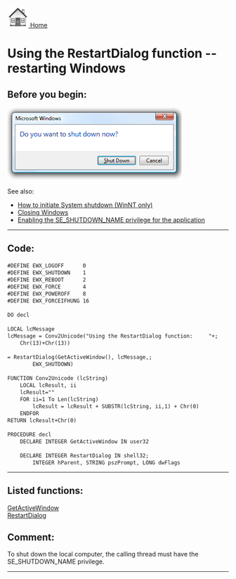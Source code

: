 [<img src="../images/home.png"> Home ](https://github.com/VFPX/Win32API)  

# Using the RestartDialog function -- restarting Windows

## Before you begin:
![](../images/windowsrestartdialog.png)  

See also: 

* [How to initiate System shutdown (WinNT only)](sample_122.md)  
* [Closing Windows](sample_036.md)  
* [Enabling the SE_SHUTDOWN_NAME privilege for the application](sample_552.md)  
  
***  


## Code:
```foxpro  
#DEFINE EWX_LOGOFF      0
#DEFINE EWX_SHUTDOWN    1
#DEFINE EWX_REBOOT      2
#DEFINE EWX_FORCE       4
#DEFINE EWX_POWEROFF    8
#DEFINE EWX_FORCEIFHUNG 16

DO decl

LOCAL lcMessage
lcMessage = Conv2Unicode("Using the RestartDialog function:     "+;
	Chr(13)+Chr(13))

= RestartDialog(GetActiveWindow(), lcMessage,;
		EWX_SHUTDOWN)
	
FUNCTION Conv2Unicode (lcString)
	LOCAL lcResult, ii
	lcResult=""
	FOR ii=1 To Len(lcString)
		lcResult = lcResult + SUBSTR(lcString, ii,1) + Chr(0)
	ENDFOR
RETURN lcResult+Chr(0)

PROCEDURE decl
	DECLARE INTEGER GetActiveWindow IN user32

	DECLARE INTEGER RestartDialog IN shell32;
		INTEGER hParent, STRING pszPrompt, LONG dwFlags  
```  
***  


## Listed functions:
[GetActiveWindow](../libraries/user32/GetActiveWindow.md)  
[RestartDialog](../libraries/shell32/RestartDialog.md)  

## Comment:
To shut down the local computer, the calling thread must have the SE_SHUTDOWN_NAME privilege.  
  
***  

